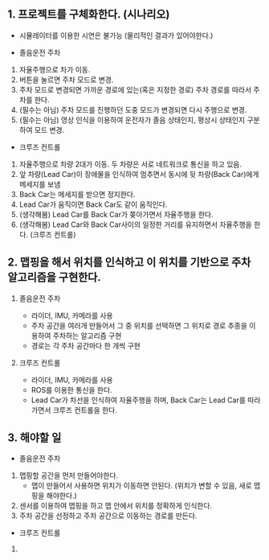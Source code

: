 ## 1. 프로젝트를 구체화한다. (시나리오)
 - 시뮬레이터를 이용한 시연은 불가능 (물리적인 결과가 있어야한다.)


 - 졸음운전 주차
1. 자율주행으로 차가 이동.
2. 버튼을 눌르면 주차 모드로 변경.
3. 주차 모드로 변경되면 가까운 경로에 있는(혹은 지정한 경로) 주차 경로를 따라서 주차를 한다.
4. (필수는 아님) 주차 모드를 진행하던 도중 모드가 변경되면 다시 주행으로 변경.
5. (필수는 아님) 영상 인식을 이용하여 운전자가 졸음 상태인지, 평상시 상태인지 구분하여 모드 변경.


 - 크루즈 컨트롤
1. 자율주행으로 차량 2대가 이동. 두 차량은 서로 네트워크로 통신을 하고 있음.
2. 앞 차량(Lead Car)이 장애물을 인식하여 멈추면서 동시에 뒷 차량(Back Car)에게 메세지를 보냄
3. Back Car는 메세지를 받으면 정지한다.
4. Lead Car가 움직이면 Back Car도 같이 움직인다.
5. (생각해봄) Lead Car를 Back Car가 쫒아가면서 자율주행을 한다.
6. (생각해봄) Lead Car와 Back Car사이의 일정한 거리를 유지하면서 자율주행을 한다. (크루즈 컨트롤)

## 2. 맵핑을 해서 위치를 인식하고 이 위치를 기반으로 주차 알고리즘을 구현한다.

1. 졸음운전 주차
	- 라이더, IMU, 카메라를 사용
	- 주차 공간을 여러개 만들어서 그 중 위치를 선택하면 그 위치로 경로 추종을 이용하여 주차하는 알고리즘 구현
	- 경로는 각 주차 공간마다 한 개씩 구현

2. 크루즈 컨트롤
	- 라이더, IMU, 카메라를 사용
	- ROS를 이용한 통신을 한다.
	- Lead Car가 차선을 인식하여 자율주행을 하며, Back Car는 Lead Car를 따라가면서 크루즈 컨트롤을 한다.

## 3. 해야할 일

 - 졸음운전 주차
1. 맵핑할 공간을 먼저 만들어야한다.
	- 맵이 만들어서 사용하면 위치가 이동하면 안된다. (위치가 변할 수 있음, 새로 맵핑을 해야한다.)
2. 센서를 이용하여 맵핑을 하고 맵 안에서 위치를 정확하게 인식한다.
3. 주차 공간을 선정하고 주차 공간으로 이동하는 경로를 만든다.

 - 크루즈 컨트롤
1. 
